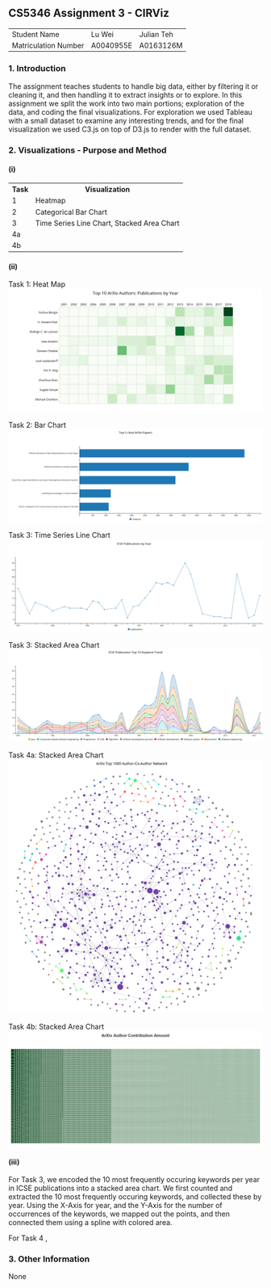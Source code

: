 ## CS5346 Assignment 3 - CIRViz

<html>
    <table>
        <tr>
            <td>Student Name</td>
            <td>Lu Wei</td>
            <td>Julian Teh</td>
        </tr>
        <tr>
            <td>Matriculation Number</td>
            <td>A0040955E</td>
            <td>A0163126M</td>
        </tr>
    </table>
</html>

### 1. Introduction
The assignment teaches students to handle big data, either by filtering it or cleaning it, and then handling it to extract insights or to explore. In this assignment we split the work into two main portions; exploration of the data, and coding the final visualizations. For exploration we used Tableau with a small dataset to examine any interesting trends, and for the final visualization we used C3.js on top of D3.js to render with the full dataset. 

### 2. Visualizations - Purpose and Method
#### (i)
<html>
    <table>
        <tr>
            <th>Task</th>
            <th>Visualization</th>
        </tr>
        <tr>
            <td>1</td>
            <td>Heatmap</td>
        </tr>
        <tr>
            <td>2</td>
            <td>Categorical Bar Chart</td>
        </tr>
        <tr>
            <td>3</td>
            <td>Time Series Line Chart, Stacked Area Chart</td>
        </tr>
        <tr>
            <td>4a</td>
            <td></td>
        </tr>
        <tr>
            <td>4b</td>
            <td></td>
        </tr>
    </table>
</html>

#### (ii)
Task 1: Heat Map
![Task 1: Heat Map](task1_1.png)

Task 2: Bar Chart
![Task 2: Bar Chart](task2_1.png)

Task 3: Time Series Line Chart
![Task 3: Time Series Line Chart](task3_1.png)

Task 3: Stacked Area Chart
![Task 3: Stacked Area Chart](task3_2.png)

Task 4a: Stacked Area Chart
![Task 4a: Stacked Area Chart](task4a_1.png)

Task 4b: Stacked Area Chart
![Task 4b: Stacked Area Chart](task4b_1.png)

#### (iii)

For Task 3, we encoded the 10 most frequently occuring keywords per year in ICSE publications into a stacked area chart. We first counted and extracted the 10 most frequently occuring keywords, and collected these by year. Using the X-Axis for year, and the Y-Axis for the number of occurrences of the keywords, we mapped out the points, and then connected them using a spline with colored area.

For Task 4 ,

### 3. Other Information
None